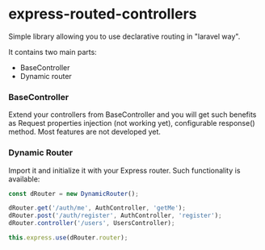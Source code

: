 # express-routed-controllers

Simple library allowing you to use declarative routing in "laravel way".

It contains two main parts:
* BaseController
* Dynamic router

### BaseController
Extend your controllers from BaseController and you will get such benefits as Request properties injection (not working yet),
configurable response() method. Most features are not developed yet.

### Dynamic Router
Import it and initialize it with your Express router.
Such functionality is available:
```javascript
const dRouter = new DynamicRouter();

dRouter.get('/auth/me', AuthController, 'getMe');
dRouter.post('/auth/register', AuthController, 'register');
dRouter.controller('/users', UsersController);

this.express.use(dRouter.router);
```